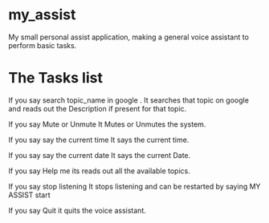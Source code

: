 # my_assist
My small personal assist application, making a general voice assistant to perform basic tasks. 
# The Tasks list
If you say search topic_name in google . It searches that topic on google and reads out the Description if present for that topic.

If you say Mute or Unmute It Mutes or Unmutes the system.

If you say say the current time It says the current time.

If you say say the current date It says the current Date.

If you say Help me its reads out all the available topics.

If you say stop listening It stops listening and can be restarted by saying MY ASSIST start

If you say Quit it quits the voice assistant.
